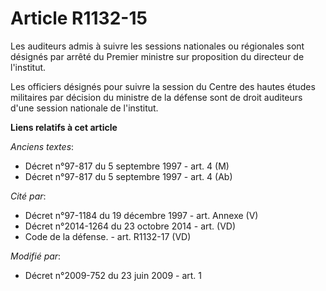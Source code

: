 # Article R1132-15

Les auditeurs admis à suivre les sessions nationales ou régionales sont désignés par arrêté du Premier ministre sur
proposition du directeur de l'institut. 

Les officiers désignés pour suivre la session du Centre des hautes études militaires par décision du ministre de la défense
sont de droit auditeurs d'une session nationale de l'institut.

**Liens relatifs à cet article**

_Anciens textes_:

  - Décret n°97-817 du 5 septembre 1997 - art. 4 (M)
  - Décret n°97-817 du 5 septembre 1997 - art. 4 (Ab)

_Cité par_:

  - Décret n°97-1184 du 19 décembre 1997 - art. Annexe (V)
  - Décret n°2014-1264 du 23 octobre 2014 - art. (VD)
  - Code de la défense. - art. R1132-17 (VD)

_Modifié par_:

  - Décret n°2009-752 du 23 juin 2009 - art. 1
